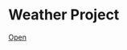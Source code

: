 # Weather Project

<div> 
    <a href="https://jpmolinaro.github.io/weatherProject/" target="_blank">Open</a>
</div>